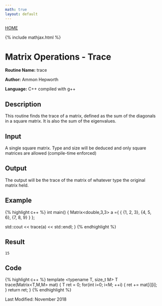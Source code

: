 ```yaml
---
math: true
layout: default
---
```

<a href="https://ammonhepworth.github.io/MATH4610/index">HOME</a>

{% include mathjax.html %}

# Matrix Operations - Trace

**Routine Name:** trace

**Author:** Ammon Hepworth

**Language:** C++ compiled with g++


## Description

This routine finds the trace of a matrix, defined as the sum of the diagonals in a square matrix. It is also the sum of the eigenvalues.

## Input

A single square matrix. Type and size will be deduced and only square matrices are allowed (compile-time enforced)

## Output

The output will be the trace of the matrix of whatever type the original matrix held.

## Example

{% highlight c++ %}
int main() 
{
  Matrix<double,3,3> a ={ { {1, 2, 3},
                            {4, 5, 6},
                            {7, 8, 9} } };

  std::cout << trace(a) << std::endl;
}
{% endhighlight %}

## Result
```
15
```

## Code

{% highlight c++ %}
template <typename T, size_t M>
T trace(Matrix<T,M,M> mat)
{
  T ret = 0;
  for(int i=0; i<M; ++i)
  {
    ret += mat[i][i];
  }
  return ret;
}
{% endhighlight %}

Last Modified: November 2018
